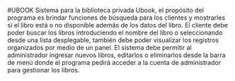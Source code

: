 #UBOOK
Sistema para la biblioteca privada Ubook, el propósito del programa es brindar funciones de búsqueda para los clientes y mostrarles si el libro está o no disponible además de los datos del libro.
El cliente debe poder buscar los libros introduciendo el nombre del libro o seleccionando desde una lista desplegable, también debe poder visualizar los registros organizados por medio de un panel.
El sistema debe permitir al administrador ingresar nuevos libros, editarlos o eliminarlos desde la barra de menú donde el programa pedirá acceder a la cuenta de administrador para gestionar los libros.

